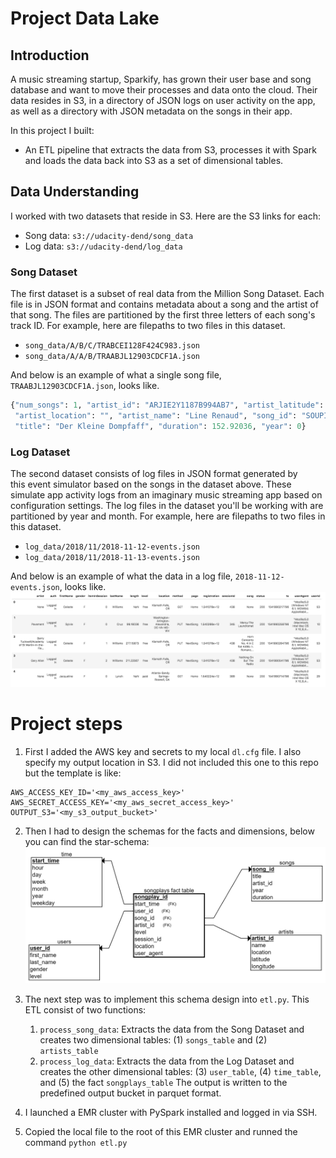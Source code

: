 # Project Data Lake

## Introduction
A music streaming startup, Sparkify, has grown their user base and song database and want to move their processes and data onto the cloud. Their data resides in S3, in a directory of JSON logs on user activity on the app, as well as a directory with JSON metadata on the songs in their app.

In this project I built:
- An ETL pipeline that extracts the data from S3, processes it with Spark and loads the data back into S3 as a set of dimensional tables. 

## Data Understanding
I worked with two datasets that reside in S3. Here are the S3 links for each:
- Song data: `s3://udacity-dend/song_data`
- Log data: `s3://udacity-dend/log_data`

### Song Dataset
The first dataset is a subset of real data from the Million Song Dataset. Each file is in JSON format and contains metadata about a song and the artist of that song. The files are partitioned by the first three letters of each song's track ID. For example, here are filepaths to two files in this dataset.
- `song_data/A/B/C/TRABCEI128F424C983.json`
- `song_data/A/A/B/TRAABJL12903CDCF1A.json`

And below is an example of what a single song file, `TRAABJL12903CDCF1A.json`, looks like.

```python
{"num_songs": 1, "artist_id": "ARJIE2Y1187B994AB7", "artist_latitude": null, "artist_longitude": null, 
 "artist_location": "", "artist_name": "Line Renaud", "song_id": "SOUPIRU12A6D4FA1E1", 
 "title": "Der Kleine Dompfaff", "duration": 152.92036, "year": 0}
```

### Log Dataset
The second dataset consists of log files in JSON format generated by this event simulator based on the songs in the dataset above. These simulate app activity logs from an imaginary music streaming app based on configuration settings.
The log files in the dataset you'll be working with are partitioned by year and month. For example, here are filepaths to two files in this dataset.
- `log_data/2018/11/2018-11-12-events.json`
- `log_data/2018/11/2018-11-13-events.json`

And below is an example of what the data in a log file, `2018-11-12-events.json`, looks like.
![log-data](log-data.png "Example of Log Dataset")

# Project steps
1. First I added the AWS key and secrets to my local `dl.cfg` file. I also specify my output location in S3. I did not included this one to this repo but the template is like:
```
AWS_ACCESS_KEY_ID='<my_aws_access_key>'
AWS_SECRET_ACCESS_KEY='<my_aws_secret_access_key>'
OUTPUT_S3='<my_s3_output_bucket>'
```

2. Then I had to design the schemas for the facts and dimensions, below you can find the star-schema:
![star-schema](star-schema.png "Star-schema of Sparkify Song Database")

3. The next step was to implement this schema design into  `etl.py`. This ETL consist of two functions:
	1. `process_song_data`: Extracts the data from the Song Dataset and creates two dimensional tables: (1) `songs_table` and (2) `artists_table`
	2. `process_log_data`: Extracts the data from the Log Dataset and creates the other dimensional tables: (3) `user_table`, (4) `time_table`, and (5) the fact `songplays_table`
The output is written to the predefined output bucket in parquet format. 

4. I launched a EMR cluster with PySpark installed and logged in via SSH. 

5. Copied the local file to the root of this EMR cluster and runned the command `python etl.py`
